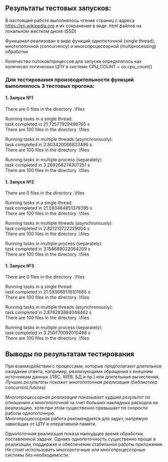 ## Результаты тестовых запусков:

В настоящей работе выполнялось чтение страниц с адреса https://en.wikipedia.org
и их сохранение в виде .html файлов на локальном жестком диске (SSD)

Функцонал реализован в виде функций однопоточной (single thread), многопоточной (concurrency) и многопроцессорной (multiprocessing) обработки

Количество потоков/процессов для запуска определялось как количесво логических ЦПУ в системе
CPU_COUNT = os.cpu_count()

### Для тестирования производительности функций выполнялось 3 тестовых прогона: 

#### 1. Запуск №1
There are 0 files in the directory .\files

Running tasks in a single thread:  
task completed in 21.72577929496765 s  
There are 100 files in the directory .\files         

Running tasks in multiple threads (asynchronously):  
task completed in 2.803420066833496 s  
There are 100 files in the directory .\files     

Running tasks in multiple process (separately):  
task completed in 3.269268274307251 s  
There are 100 files in the directory .\files  

#### 1. Запуск №2
There are 0 files in the directory .\files

Running tasks in a single thread:  
task completed in 21.593464851379395 s  
There are 100 files in the directory .\files         

Running tasks in multiple threads (asynchronously):  
task completed in 2.821213722229004 s  
There are 100 files in the directory .\files     

Running tasks in multiple process (separately):  
task completed in 3.158689022064209 s  
There are 100 files in the directory .\files  

#### 1. Запуск №3
There are 0 files in the directory .\files

Running tasks in a single thread:  
task completed in 21.593669176101685 s  
There are 100 files in the directory .\files  

Running tasks in multiple threads (asynchronously):  
task completed in 2.876283884048462 s  
There are 100 files in the directory .\files  

Running tasks in multiple process (separately):  
task completed in 3.250770092010498 s  
There are 100 files in the directory .\files  

## Выводы по результатам тестирования

При взаимодействии с процессами, которые предполагают длительное ожидание ответа, например, реализующими обращения к внешним источникам данных (ЛВС, WEB, БД и пр.) или длительные вычисления,
_Лучшие результаты покажет многопоточная реализация (библиотека concurrent.futures)_

_Многопроцессорная реализация показывает худший результат по отношению к многопоточной_ за счет больших накладных расходов на реализацию, хотя при этом существенно превышает по скорости работы однопоточную.  
Многопроцессорная работа рекомендуется для задач, напрямую зависящих от ЦПУ и оперативной памяти. 

Однопоточная реалиазция показа наихудщее время обработки поставленной задачи.
Однако однопоточность существенно проще в реализации, поддержке и обеспечении стабильной работы приложения.
Не стоит использовать многороточные или многопроцессорные системы без необходимости.